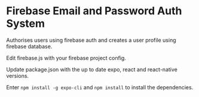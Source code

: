 # Firebase Email and Password Auth System

Authorises users using firebase auth and creates a user profile using firebase database.

Edit firebase.js with your firebase project config.


Update package.json with the up to date expo, react and react-native versions.

Enter `npm install -g expo-cli` and `npm install` to install the dependencies.
